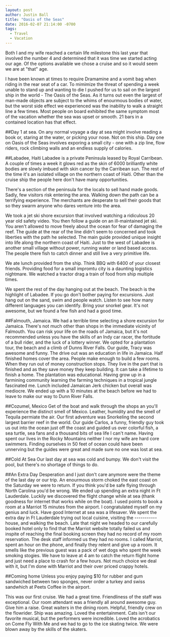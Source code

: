 ```yaml
---
layout: post
author: Justin Ball
title: "Oasis of the Seas"
date: 2016-02-07 21:14:00 -0700
tags:
  - Travel
  - Vacation
---
```


Both I and my wife reached a certain life milestone this last year that involved the number 4 and determined that it was time we started acting our age. Of the options available we chose a cruise and so it would seem we are at "that" age.

I have been known at times to require Dramamine and a vomit bag when riding in the rear seat of a car. To mimimize the threat of spending a week unable to stand up and wanting to die I pushed for us to sail on the largest ship in the world - The Oasis of the Seas. As it turns out even the largest of man-made objects are subject to the whims of enourmous bodies of water, but the worst side effect we experienced was the inability to walk a straight line a few times. Most people on board exhibited the same symptom most of the vacation whether the sea was upset or smooth. 21 bars in a contained location has that effect.

##Day 1 at sea.
On any normal voyage a day at sea might involve reading a book or, staring at the water, or picking your nose. Not on this ship. Day one on Oasis of the Seas involves exporing a small city - one with a zip line, flow riders, rock climbing walls and an endless supply of calories.

##Labadee, Haiti
Labadee is a private Peninsula leased by Royal Carribean. A couple of times a week it glows red as the skin of 6000 brilliantly white bodies are slowly imbued with skin cancer by the Carribean sun. The rest of the time it's an isolated village on the northern coast of Haiti. Other than the cruise ship the people here don't have many opportunities.

There's a section of the peninsula for the locals to sell hand made goods. Sadly, few visitors risk entering the area. Walking down the path can be a terrifying experience. The merchants are desperate to sell their goods that so they swarm anyone who dares venture into the area.

We took a jet ski shore excursion that involved watching a ridiculous 20 year old safety video. You then follow a guide on an ill-maintained jet ski. You aren't allowed to move freely about the ocean for fear of damaging the reef. The guide at the rear of the line didn't seem to concerned and took liberties with the path he selected. The main guide provided unique insight into life along the northern coast of Haiti. Just to the west of Labadee is another small village without power, running water or land based access. The people there fish to catch dinner and still live a very primitive life.

We ate lunch provided from the ship. Think BBQ with 6400 of your closest friends. Providing food for a small impromtu city is a daunting logistics nightmare. We watched a tractor drag a train of food from ship multiple times.

We spent the rest of the day hanging out at the beach. The beach is the highlight of Labadee. If you go don't bother paying for excursions. Just hang out on the sand, swim and people watch. Listen to see how many different languages you can identify. Bring your snorkel gear. It's not awesome, but we found a few fish and had a good time.

##Falmouth, Jamaica.
We had a terrible time selecting a shore excursion for Jamaica. There's not much other than shops in the immediate vicinity of Falmouth. You can risk your life on the roads of Jamaica, but it's not recommended unless you have the skills of an Indy car racer, the fortitude of a bull rider, and the luck of a lottery winner. We opted for a plantation tour, the beach and a climb of Dunns River Falls. Our guide, Tracy was awesome and funny. The drive out was an education in life in Jamaica. Half finished homes cover the area. People make enough to build a few rooms. When they run out of money construction stops. They live in the part that is finished and as they save money they keep building. It can take a lifetime to finish a home. The plantation was educational. Having grow up in a farmining community learning the farming techniques in a tropical jungle fascinated me. Lunch included Jamaican Jerk chicken but overall was mediocre. We ended up with a 10 minutes at the beach before we had to leave to make our way to Dunn River Falls.

##Cozumel, Mexico
Get of the boat and walk through the shops an you'll experience the distinct smell of Mexico. Leather, humidity and the smell of Tequila permiate the air. Our first adventure was Snorkeling the second largest barrier reef in the world. Our guide Carlos, a funny, friendly guy took us out into the ocean just off the coast and guided us over colorful fish, a sea turtle, sea fans and a thousand bits of sea life I can't name. Having spent our lives in the Rocky Mountains neither I nor my wife are hard core swimmers. Finding ourselves in 50 feet of ocean could have been unnerving but the guides were great and made sure no one was lost at sea.

##Cold At Sea
Our last day at sea was cold and bumpy. We don't visit the pool, but there's no shortage of things to do.

##An Extra Day
Desperation and I just don't care anymore were the theme of the last day or our trip. An enourmous storm choked the east coast on the Saturday we were to return. If you think you'd be safe flying through North Carolina you'd be wrong. We ended up spending an extra night in Ft Lauderdale. Luckily we discovered the flight change while at sea (thank goodness for internet that works while on the boat). I used points to book a room at a Marriot 15 minutes from the airport. I congratulated myself on my genius and luck. Have good Internet at sea was a lifesaver. We spent the extra day in Ft Lauderdale trying out local cuisine, visiting the ----------- house, and walking the beach. Late that night we headed to our carefully booked hotel only to find that the Marriot website totally failed us and inspite of reaching the final booking screen they had no record of my room reservation. The desk staff informed us they had no rooms. I called Marriot, spent an hour on the phone, and finally they relent and give up a room. It smells like the previous guest was a pack of wet dogs who spent the week smoking stogies. We have to leave at 4 am to catch the return flight home and just need a place to crash for a few hours. Not much choice we deal with it, but I'm done with Marriot and their over priced crappy hotels.

##Coming home
Unless you enjoy paying $10 for rubber and gum sandwiched between two sponges, never order a turkey and swiss sandwhich at Peets Coffee in the airport.


This was our first cruise. We had a great time. Friendliness of the staff was exceptional. Our room attendant was a friendly all around awesome guy. Give him a raise. Great waiters in the dining room. Helpful, friendly crew on the flowrider. Ship was amazing. Loved the entertainment. Cats isn't our favorite musical, but the performers were incredible. Loved the acrobatics on Come Fly With Me and we had to go to the ice skating twice. We were blown away by the skills of the skaters.